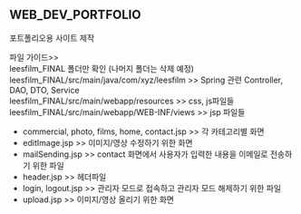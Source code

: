 ﻿## WEB_DEV_PORTFOLIO
포트폴리오용 사이트 제작

파일 가이드>>  
leesfilm_FINAL 폴더만 확인 (나머지 폴더는 삭제 예정)  
leesfilm_FINAL/src/main/java/com/xyz/leesfilm >> Spring 관련 Controller, DAO, DTO, Service  
leesfilm_FINAL/src/main/webapp/resources >> css, js파일들  
leesfilm_FINAL/src/main/webapp/WEB-INF/views >> jsp 파일들  
  - commercial, photo, films, home, contact.jsp >> 각 카테고리별 화면  
  - editImage.jsp >> 이미지/영상 수정하기 위한 화면  
  - mailSending.jsp >> contact 화면에서 사용자가 입력한 내용을 이메일로 전송하기 위한 파일  
  - header.jsp >> 헤더파일  
  - login, logout.jsp >> 관리자 모드로 접속하고 관리자 모드 해제하기 위한 파일  
  - upload.jsp >> 이미지/영상 올리기 위한 화면  

  
  
